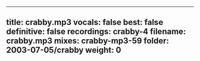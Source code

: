 
---
title: crabby.mp3
vocals: false
best: false
definitive: false
recordings: crabby-4
filename: crabby.mp3
mixes: crabby-mp3-59
folder: 2003-07-05/crabby
weight: 0
---
